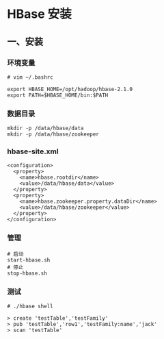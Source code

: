 # HBase 安装

## 一、安装

### 环境变量

```
# vim ~/.bashrc

export HBASE_HOME=/opt/hadoop/hbase-2.1.0
export PATH=$HBASE_HOME/bin:$PATH
```

### 数据目录

```
mkdir -p /data/hbase/data
mkdir -p /data/hbase/zookeeper
```

### hbase-site.xml

```
<configuration>
  <property>
    <name>hbase.rootdir</name>
    <value>/data/hbase/data</value>
  </property>
  <property>
    <name>hbase.zookeeper.property.dataDir</name>
    <value>/data/hbase/zookeeper</value>
  </property>
</configuration>
```

### 管理

```
# 启动
start-hbase.sh
# 停止
stop-hbase.sh
```

### 测试

```
# ./hbase shell

> create 'testTable','testFamily'
> pub 'testTable','row1','testFamily:name','jack'
> scan 'testTable'
```